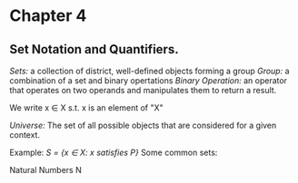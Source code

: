 # Chapter 4
## Set Notation and Quantifiers.

*Sets:* a collection of district, well-defined objects forming a group
*Group:* a combination of a set and binary opertations
*Binary Operation:*  an operator that operates on two operands and manipulates them to return a result.

We write x ∈ X s.t. x is an element of "X" 

*Universe:* The set of all possible objects that are considered for a given context. 

Example: _S = {x ∈ X: x satisfies P}_
Some common sets:

Natural Numbers N
